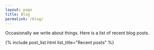 ```yaml
---
layout: page
title: Blog
permalink: /blog/
---
```


Occasionally we write about things. Here is a list of recent blog posts.



{% include post_list.html list_title="Recent posts" %}
